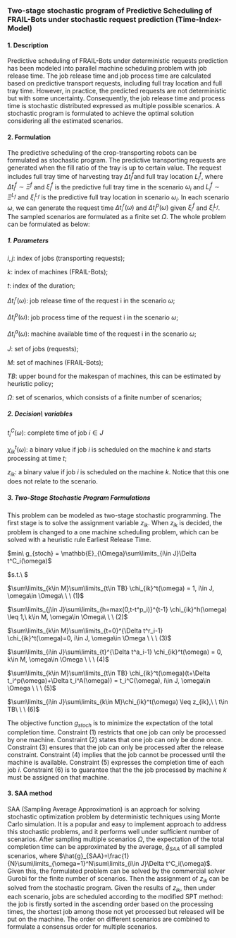 ### Two-stage stochastic program of Predictive Scheduling of FRAIL-Bots under stochastic request prediction (Time-Index-Model)

#### 1. Description

Predictive scheduling of FRAIL-Bots under deterministic requests prediction has been modeled into parallel machine scheduling problem with job release time. The job release time and job process time are calculated based on predictive transport requests, including full tray location and full tray time. However, in practice, the predicted requests are not deterministic but with some uncertainty. Consequently, the job release time and process time is stochastic distributed expressed as multiple possible scenarios. A stochastic program is formulated to achieve the optimal solution considering all the estimated scenarios.

#### 2. Formulation

The predictive scheduling of the crop-transporting robots can be formulated as stochastic program. The predictive transporting requests are generated when the fill ratio of the tray is up to certain value. The request includes full tray time of harvesting tray $\Delta t^f_i$and full tray location $L^f_i$, where $\Delta t^f_i \sim \Xi^f$ and $\xi_i^f$ is the predictive full tray time in the scenario $\omega_i$ and $L^f_i \sim \Xi^{L_f}$ and $\xi_i^{L_f}$ is the predictive full tray location in  scenario $\omega_i$. In each scenario $\omega$, we can generate the request time $\Delta t^ r_i(\omega)$ and $\Delta t^p_i(\omega)$ given $\xi_i^f$ and $\xi_i^{L_f}$. The sampled scenarios are formulated as a finite set $\Omega$. The whole problem can be formulated as below:

##### 1. Parameters

$i,j$: index of jobs (transporting requests);

$k$: index of machines (FRAIL-Bots);

$t$: index of the duration;

$\Delta t^r_i (\omega)$: job release time of the request i in the scenario $\omega$;

$\Delta t^p_i (\omega)$: job process time of the request i in the scenario $\omega$;

$\Delta t^a_i (\omega)$: machine available time of the request i in the scenario $\omega$;

$J$: set of jobs (requests);

$M$: set of machines (FRAIL-Bots);

$TB$: upper bound for the makespan of machines, this can be estimated by heuristic policy;

$\Omega$: set of scenarios, which consists of a finite number of scenarios;

##### 2. Decision\ variables

$t^C_i(\omega)$: complete time of job $i\in J$

$\chi_{ik}^t(\omega)$: a binary value if job $i$ is scheduled on the machine $k$ and starts processing at time $t$;

$z_{ik}$: a binary value if job $i$ is scheduled on the machine $k$. Notice that this one does not relate to the scenario.

##### 3. Two-Stage Stochastic Program Formulations

This problem can be modeled as two-stage stochastic programming. The first stage is to solve the assignment variable $z_{ik}$. When $z_{ik}$ is decided, the problem is changed to a one machine scheduling problem, which can be solved with a heuristic rule Earliest Release Time.

$min\ g_{stoch} = \mathbb{E}_{\Omega}\sum\limits_{i\in J}\Delta t^C_i(\omega)$

$s.t.\ $

$\sum\limits_{k\in M}\sum\limits_{t\in TB} \chi_{ik}^t(\omega) = 1, i\in J, \omega\in \Omega\ \ \ (1)$

$\sum\limits_{j\in J}\sum\limits_{h=max(0,t-t^p_i)}^{t-1} \chi_{ik}^h(\omega) \leq 1,\ k\in M, \omega\in \Omega\ \ \ (2)$  

$\sum\limits_{k\in M}\sum\limits_{t=0}^{\Delta t^r_i-1} \chi_{ik}^t(\omega)=0, i\in J, \omega\in \Omega \ \ \ (3)$

$\sum\limits_{i\in J}\sum\limits_{t}^{\Delta t^a_i-1} \chi_{ik}^t(\omega) = 0, k\in M, \omega\in \Omega \ \ \ (4)$

$\sum\limits_{k\in M}\sum\limits_{t\in TB} \chi_{ik}^t(\omega)(t+\Delta t_i^p(\omega)+\Delta t_i^A(\omega)) = t_i^C(\omega), i\in J, \omega\in \Omega \ \ \ (5)$

$\sum\limits_{i\in J}\sum\limits_{k\in M}\chi_{ik}^t(\omega) \leq z_{ik},\ \ t\in TB\ \ \ (6)$

The objective function $g_{stoch}$ is to minimize the expectation of the total completion time. Constraint (1) restricts that one job can only be processed by one machine. Constraint (2) states that one job can only be done once. Constraint (3) ensures that the job can only be processed after the release constraint. Constraint (4) implies that the job cannot be processed until the machine is available. Constraint (5) expresses the completion time of each job $i$. Constraint (6) is to guarantee that the the job processed by machine $k$ must be assigned on that machine.

#### 3. SAA method

SAA (Sampling  Average Approximation) is an approach for solving stochastic optimization problem by deterministic techniques using Monte Carlo simulation. It is a popular and easy to implement approach to address this stochastic problems, and it performs well under sufficient number of scenarios. After sampling multiple scenarios $\Omega$, the expectation of the total completion time can be approximated by the average, $\hat{g}_{SAA}$ of all sampled scenarios, where $\hat{g}_{SAA}=\frac{1}{N}\sum\limits_{\omega=1}^N\sum\limits_{i\in J}\Delta t^C_i(\omega)$. Given this, the formulated problem can be solved by the commercial solver Gurobi for the finite number of scenarios. Then the assignment of $z_{ik}$ can be solved from the stochastic program. Given the results of $z_{ik}$, then under each scenario,  jobs are scheduled according to the modified SPT method: the job is firstly sorted in the ascending order based on the processing times, the shortest job among those not yet processed but released will be put on the machine. The order on different scenarios are combined to formulate a consensus order for multiple scenarios. 















